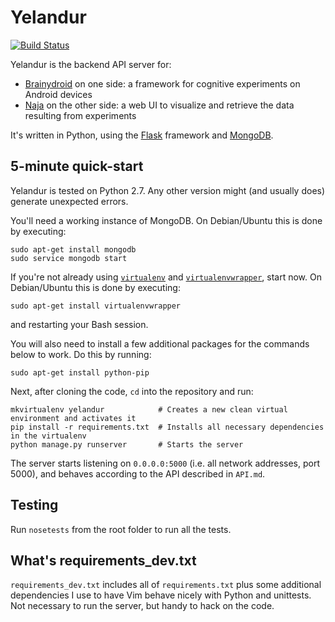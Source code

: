 Yelandur
========

[![Build Status](https://travis-ci.org/wehlutyk/yelandur.png?branch=master)](https://travis-ci.org/wehlutyk/yelandur)

Yelandur is the backend API server for:

* [Brainydroid](http://www.brainydroid.com/) on one side: a framework for cognitive experiments on Android devices
* [Naja](https://github.com/wehlutyk/naja) on the other side: a web UI to visualize and retrieve the data resulting from experiments

It's written in Python, using the [Flask](http://flask.pocoo.org/) framework and [MongoDB](http://www.mongodb.org/).


5-minute quick-start
--------------------

Yelandur is tested on Python 2.7. Any other version might (and usually does) generate unexpected errors.

You'll need a working instance of MongoDB. On Debian/Ubuntu this is done by executing:

    sudo apt-get install mongodb
    sudo service mongodb start

If you're not already using [`virtualenv`](http://www.virtualenv.org/en/latest/) and [`virtualenvwrapper`](http://www.doughellmann.com/projects/virtualenvwrapper/), start now. On Debian/Ubuntu this is done by executing:

    sudo apt-get install virtualenvwrapper

and restarting your Bash session.

You will also need to install a few additional packages for the commands below to work. Do this by running:

    sudo apt-get install python-pip

Next, after cloning the code, `cd` into the repository and run:

    mkvirtualenv yelandur            # Creates a new clean virtual environment and activates it
    pip install -r requirements.txt  # Installs all necessary dependencies in the virtualenv
    python manage.py runserver       # Starts the server

The server starts listening on `0.0.0.0:5000` (i.e. all network addresses, port 5000), and behaves according to the API described in `API.md`.


Testing
-------

Run `nosetests` from the root folder to run all the tests.


What's requirements_dev.txt
---------------------------

`requirements_dev.txt` includes all of `requirements.txt` plus some additional dependencies I use to have Vim behave nicely with Python and unittests. Not necessary to run the server, but handy to hack on the code.
